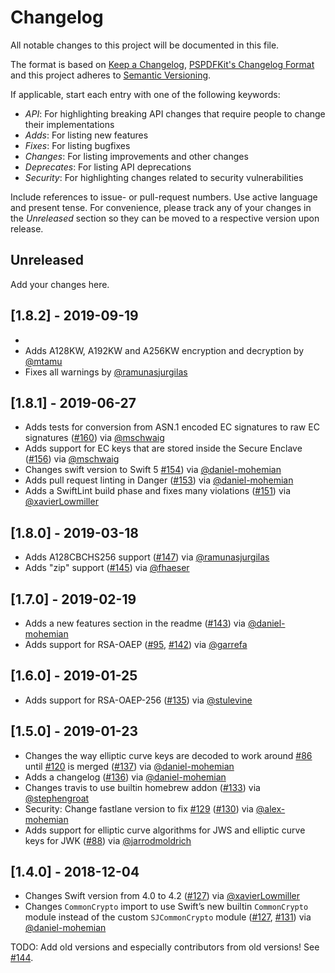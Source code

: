 # Changelog

All notable changes to this project will be documented in this file.

The format is based on [Keep a Changelog](https://keepachangelog.com/en/1.0.0/),
[PSPDFKit's Changelog Format](https://pspdfkit.com/blog/2018/the-challenges-of-changelogs/)
and this project adheres to [Semantic Versioning](https://semver.org/spec/v2.0.0.html).

If applicable, start each entry with one of the following keywords: 

- *API*: For highlighting breaking API changes that require people to change their implementations
- *Adds*: For listing new features
- *Fixes*: For listing bugfixes
- *Changes*: For listing improvements and other changes
- *Deprecates*: For listing API deprecations
- *Security*: For highlighting changes related to security vulnerabilities

Include references to issue- or pull-request numbers.
Use active language and present tense.
For convenience, please track any of your changes in the *Unreleased* section 
so they can be moved to a respective version upon release.

## Unreleased

Add your changes here.

## [1.8.2] - 2019-09-19

- 
- Adds A128KW, A192KW and A256KW encryption and decryption by [@mtamu](https://github.com/mtamu)
- Fixes all warnings by [@ramunasjurgilas](https://github.com/ramunasjurgilas)


## [1.8.1] - 2019-06-27

- Adds tests for conversion from ASN.1 encoded EC signatures to raw EC signatures ([#160](https://github.com/airsidemobile/JOSESwift/pull/160)) via [@mschwaig](https://github.com/mschwaig)
- Adds support for EC keys that are stored inside the Secure Enclave ([#156](https://github.com/airsidemobile/JOSESwift/pull/156)) via [@mschwaig](https://github.com/mschwaig)
- Changes swift version to Swift 5 [#154](https://github.com/airsidemobile/JOSESwift/pull/154)) via [@daniel-mohemian](https://github.com/daniel-mohemian)
- Adds pull request linting in Danger ([#153](https://github.com/airsidemobile/JOSESwift/pull/153)) via [@daniel-mohemian](https://github.com/daniel-mohemian)
- Adds a SwiftLint build phase and fixes many violations ([#151](https://github.com/airsidemobile/JOSESwift/pull/151)) via [@xavierLowmiller](https://github.com/xavierLowmiller)

## [1.8.0] - 2019-03-18

- Adds A128CBCHS256 support ([#147](https://github.com/airsidemobile/JOSESwift/pull/147)) via [@ramunasjurgilas](https://github.com/ramunasjurgilas)
- Adds "zip" support ([#145](https://github.com/airsidemobile/JOSESwift/pull/145)) via [@fhaeser](https://github.com/fhaeser)

## [1.7.0] - 2019-02-19

- Adds a new features section in the readme ([#143](https://github.com/airsidemobile/JOSESwift/pull/143)) via [@daniel-mohemian](https://github.com/daniel-mohemian)
- Adds support for RSA-OAEP ([#95](https://github.com/airsidemobile/JOSESwift/pull/95), [#142](https://github.com/airsidemobile/JOSESwift/pull/142)) via [@garrefa](https://github.com/garrefa)

## [1.6.0] - 2019-01-25

- Adds support for RSA-OAEP-256 ([#135](https://github.com/airsidemobile/JOSESwift/pull/135)) via [@stulevine](https://github.com/stulevine)

## [1.5.0] - 2019-01-23

- Changes the way elliptic curve keys are decoded to work around [#86](https://github.com/airsidemobile/JOSESwift/issues/86) until [#120](https://github.com/airsidemobile/JOSESwift/pull/120) is merged ([#137](https://github.com/airsidemobile/JOSESwift/pull/137)) via [@daniel-mohemian](https://github.com/daniel-mohemian)
- Adds a changelog ([#136](https://github.com/airsidemobile/JOSESwift/pull/136)) via [@daniel-mohemian](https://github.com/daniel-mohemian)
- Changes travis to use builtin homebrew addon ([#133](https://github.com/airsidemobile/JOSESwift/pull/133)) via [@stephengroat](https://github.com/stephengroat)
- Security: Change fastlane version to fix [#129](https://github.com/airsidemobile/JOSESwift/issues/129) ([#130](https://github.com/airsidemobile/JOSESwift/pull/130)) via [@alex-mohemian](https://github.com/alex-mohemian)
- Adds support for elliptic curve algorithms for JWS and elliptic curve keys for JWK ([#88](https://github.com/airsidemobile/JOSESwift/pull/88)) via [@jarrodmoldrich](https://github.com/jarrodmoldrich)

## [1.4.0] - 2018-12-04

- Changes Swift version from 4.0 to 4.2 ([#127](https://github.com/airsidemobile/JOSESwift/pull/127)) via [@xavierLowmiller](https://github.com/xavierLowmiller)
- Changes `CommonCrypto` import to use Swift’s new builtin `CommonCrypto` module instead of the custom `SJCommonCrypto` module ([#127](https://github.com/airsidemobile/JOSESwift/pull/127), [#131](https://github.com/airsidemobile/JOSESwift/pull/131)) via [@daniel-mohemian](https://github.com/daniel-mohemian)

TODO: Add old versions and especially contributors from old versions! See [#144](https://github.com/airsidemobile/JOSESwift/issues/144).

